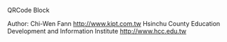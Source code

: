 QRCode Block

Author: 
   Chi-Wen Fann <http://www.kipt.com.tw>
   Hsinchu County Education Development and Information Institute <http://www.hcc.edu.tw> 
